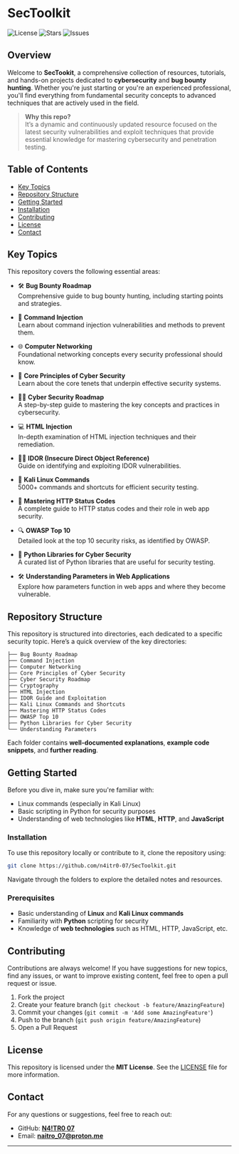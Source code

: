 # SecToolkit

![License](https://img.shields.io/badge/License-MIT-blue.svg)
![Stars](https://img.shields.io/github/stars/n4itr0-07/SecToolkit?style=social)
![Issues](https://img.shields.io/github/issues/n4itr0-07/SecToolkit)

## Overview

Welcome to **__SecTookit__**, a comprehensive collection of resources, tutorials, and hands-on projects dedicated to **cybersecurity** and **bug bounty hunting**. Whether you're just starting or you're an experienced professional, you'll find everything from fundamental security concepts to advanced techniques that are actively used in the field.

> **Why this repo?**  
> It’s a dynamic and continuously updated resource focused on the latest security vulnerabilities and exploit techniques that provide essential knowledge for mastering cybersecurity and penetration testing.

## Table of Contents

- [Key Topics](#key-topics)
- [Repository Structure](#repository-structure)
- [Getting Started](#getting-started)
- [Installation](#installation)
- [Contributing](#contributing)
- [License](#license)
- [Contact](#contact)

## Key Topics

This repository covers the following essential areas:

- 🛠 **Bug Bounty Roadmap**  
  Comprehensive guide to bug bounty hunting, including starting points and strategies.

- 🚨 **Command Injection**  
  Learn about command injection vulnerabilities and methods to prevent them.

- 🌐 **Computer Networking**  
  Foundational networking concepts every security professional should know.

- 🔐 **Core Principles of Cyber Security**  
  Learn about the core tenets that underpin effective security systems.

- 🧑‍💻 **Cyber Security Roadmap**  
  A step-by-step guide to mastering the key concepts and practices in cybersecurity.

- 💻 **HTML Injection**  
  In-depth examination of HTML injection techniques and their remediation.

- 🧑‍🎤 **IDOR (Insecure Direct Object Reference)**  
  Guide on identifying and exploiting IDOR vulnerabilities.

- 🐧 **Kali Linux Commands**  
  5000+ commands and shortcuts for efficient security testing.

- 🧰 **Mastering HTTP Status Codes**  
  A complete guide to HTTP status codes and their role in web app security.

- 🔍 **OWASP Top 10**  
  Detailed look at the top 10 security risks, as identified by OWASP.

- 🐍 **Python Libraries for Cyber Security**  
  A curated list of Python libraries that are useful for security testing.

- 🛠 **Understanding Parameters in Web Applications**  
  Explore how parameters function in web apps and where they become vulnerable.

## Repository Structure

This repository is structured into directories, each dedicated to a specific security topic. Here’s a quick overview of the key directories:

```
├── Bug Bounty Roadmap
├── Command Injection
├── Computer Networking
├── Core Principles of Cyber Security
├── Cyber Security Roadmap
├── Cryptography
├── HTML Injection
├── IDOR Guide and Exploitation
├── Kali Linux Commands and Shortcuts
├── Mastering HTTP Status Codes
├── OWASP Top 10
├── Python Libraries for Cyber Security
└── Understanding Parameters
```

Each folder contains **well-documented explanations**, **example code snippets**, and **further reading**.

## Getting Started

Before you dive in, make sure you're familiar with:

- Linux commands (especially in Kali Linux)
- Basic scripting in Python for security purposes
- Understanding of web technologies like **HTML**, **HTTP**, and **JavaScript**

### Installation

To use this repository locally or contribute to it, clone the repository using:

```bash
git clone https://github.com/n4itr0-07/SecToolkit.git
```

Navigate through the folders to explore the detailed notes and resources.

### Prerequisites

- Basic understanding of **Linux** and **Kali Linux commands**
- Familiarity with **Python** scripting for security
- Knowledge of **web technologies** such as HTML, HTTP, JavaScript, etc.

## Contributing

Contributions are always welcome! If you have suggestions for new topics, find any issues, or want to improve existing content, feel free to open a pull request or issue.

1. Fork the project
2. Create your feature branch (`git checkout -b feature/AmazingFeature`)
3. Commit your changes (`git commit -m 'Add some AmazingFeature'`)
4. Push to the branch (`git push origin feature/AmazingFeature`)
5. Open a Pull Request

## License

This repository is licensed under the **MIT License**. See the [LICENSE](LICENSE) file for more information.

## Contact

For any questions or suggestions, feel free to reach out:

- GitHub: **[N4!TR0 07](https://github.com/n4itr0-07/)**
- Email: **naitro_07@proton.me**

---  

